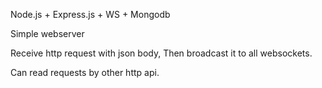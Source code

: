 Node.js + Express.js + WS + Mongodb

Simple webserver

Receive http request with json body,
Then broadcast it to all websockets.

Can read requests by other http api.